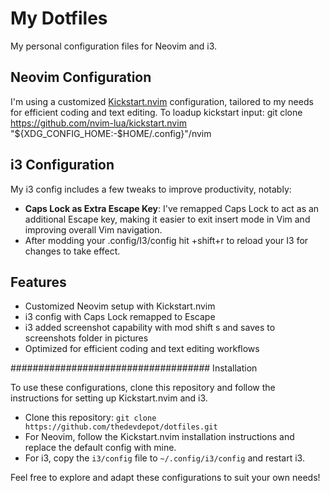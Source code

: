 # My Dotfiles

My personal configuration files for Neovim and i3.

## Neovim Configuration

I'm using a customized [Kickstart.nvim](https://github.com/nvim-lua/kickstart.nvim) configuration, tailored to my needs for efficient coding and text editing.
To loadup kickstart input:
git clone https://github.com/nvim-lua/kickstart.nvim "${XDG_CONFIG_HOME:-$HOME/.config}"/nvim

## i3 Configuration

My i3 config includes a few tweaks to improve productivity, notably:

* **Caps Lock as Extra Escape Key**: I've remapped Caps Lock to act as an additional Escape key, making it easier to exit insert mode in Vim and improving overall Vim navigation.
* After modding your .config/I3/config hit <mod>+shift+r to reload your I3 for changes to take effect.

## Features

* Customized Neovim setup with Kickstart.nvim
* i3 config with Caps Lock remapped to Escape
* i3 added screenshot capability with mod shift s and saves to screenshots folder in pictures
* Optimized for efficient coding and text editing workflows

#################################### Installation

To use these configurations, clone this repository and follow the instructions for setting up Kickstart.nvim and i3.

* Clone this repository: `git clone https://github.com/thedevdepot/dotfiles.git`
* For Neovim, follow the Kickstart.nvim installation instructions and replace the default config with mine.
* For i3, copy the `i3/config` file to `~/.config/i3/config` and restart i3.

Feel free to explore and adapt these configurations to suit your own needs!
